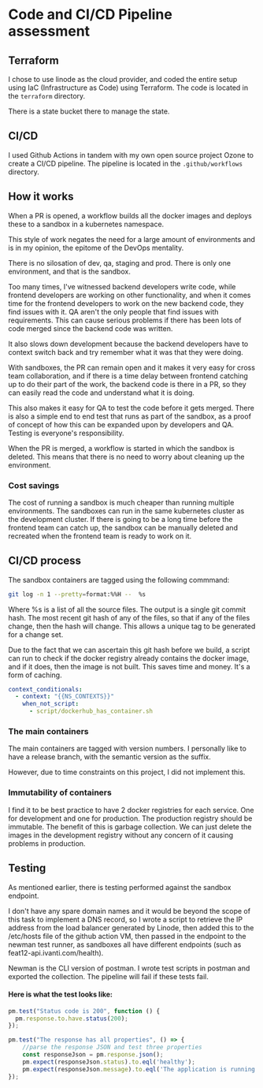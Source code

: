 # Code and CI/CD Pipeline assessment

## Terraform 

I chose to use linode as the cloud provider, and coded the entire setup using IaC (Infrastructure as Code) using Terraform. The code is located in the `terraform` directory.

There is a state bucket there to manage the state.

## CI/CD

I used Github Actions in tandem with my own open source project Ozone to create a CI/CD pipeline. The pipeline is located in the `.github/workflows` directory.

## How it works

When a PR is opened, a workflow builds all the docker images and deploys these to a sandbox in a kubernetes namespace.

This style of work negates the need for a large amount of environments and is in my opinion, the epitome of the DevOps mentality.

There is no silosation of dev, qa, staging and prod. There is only one environment, and that is the sandbox. 

Too many times, I've witnessed backend developers write code, while frontend developers are working on other functionality, and when
it comes time for the frontend developers to work on the new backend code, they find issues with it. QA aren't the only people that
find issues with requirements. This can cause serious problems if there has been lots of code merged since the backend code was written.

It also slows down development because the backend developers have to context switch back and try remember what it was that they were doing.

With sandboxes, the PR can remain open and it makes it very easy for cross team collaboration, and if there is a time delay between frontend
catching up to do their part of the work, the backend code is there in a PR, so they can easily read the code and understand what it is doing.

This also makes it easy for QA to test the code before it gets merged. There is also a simple end to end test that runs as part of the sandbox, as a proof
of concept of how this can be expanded upon by developers and QA. Testing is everyone's responsibility.

When the PR is merged, a workflow is started in which the sandbox is deleted. This means that there is no need to worry about cleaning up the environment.

### Cost savings

The cost of running a sandbox is much cheaper than running multiple environments. The sandboxes can run in the same kubernetes cluster as the development
cluster. If there is going to be a long time before the frontend team can catch up, the sandbox can be manually deleted and recreated when the frontend team is ready to work on it.

## CI/CD process 

The sandbox containers are tagged using the following commmand:

```bash
git log -n 1 --pretty=format:%%H --  %s
```

Where %s is a list of all the source files. The output is a single git commit hash. The most recent git hash of any of the files, so that if any of the files change,
then the hash will change. This allows a unique tag to be generated for a change set.

Due to the fact that we can ascertain this git hash before we build, a script can run to check if the docker registry already contains the docker image, and
if it does, then the image is not built. This saves time and money. It's a form of caching.

```yaml
context_conditionals:
  - context: "{{NS_CONTEXTS}}"
    when_not_script:
      - script/dockerhub_has_container.sh
```

### The main containers

The main containers are tagged with version numbers. I personally like to have a release branch, with the semantic version as the suffix.

However, due to time constraints on this project, I did not implement this.

### Immutability of containers

I find it to be best practice to have 2 docker registries for each service. One for development and one for production. The production registry 
should be immutable. The benefit of this is garbage collection. We can just delete the images in the development registry without any concern of it 
causing problems in production.

## Testing

As mentioned earlier, there is testing performed against the sandbox endpoint.

I don't have any spare domain names and it would be beyond the scope of this task to implement a DNS record, so I wrote a script to retrieve
the IP address from the load balancer generated by Linode, then added this to the /etc/hosts file of the github action VM, then passed in the endpoint
to the newman test runner, as sandboxes all have different endpoints (such as feat12-api.ivanti.com/health).

Newman is the CLI version of postman. I wrote test scripts in postman and exported the collection. The pipeline will fail if these tests fail.

#### Here is what the test looks like:

```javascript
pm.test("Status code is 200", function () {
  pm.response.to.have.status(200);
});

pm.test("The response has all properties", () => {
    //parse the response JSON and test three properties
    const responseJson = pm.response.json();
    pm.expect(responseJson.status).to.eql('healthy');
    pm.expect(responseJson.message).to.eql('The application is running smoothly.');
});
```